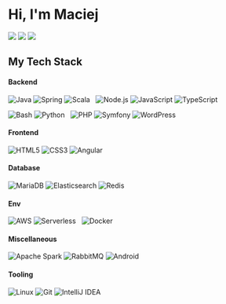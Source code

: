 # Hi, I'm Maciej

[![](https://img.shields.io/badge/LinkedIn-mradzikowski-blue?style=flat-square)](https://www.linkedin.com/in/mradzikowski/)
[![](https://img.shields.io/badge/Homepage-radzikowski.com.pl-brightgreen?style=flat-square)](https://radzikowski.com.pl)
[![](https://img.shields.io/badge/Email-maciej%40radzikowski.com.pl-red?style=flat-square)](mailto:maciej@radzikowski.com.pl)

## My Tech Stack

#### Backend

![Java](http://img.shields.io/badge/-Java-007396?style=flat-square&logo=java&logoColor=ffffff)
![Spring](http://img.shields.io/badge/-Spring-6DB33F?style=flat-square&logo=spring&logoColor=ffffff)
![Scala](http://img.shields.io/badge/-Scala-DC322F?style=flat-square&logo=scala&logoColor=ffffff)
&nbsp;
![Node.js](http://img.shields.io/badge/-Node.js-339933?style=flat-square&logo=node.js&logoColor=ffffff)
![JavaScript](https://img.shields.io/badge/-JavaScript-%23F7DF1C?style=flat-square&logo=javascript&logoColor=000000&labelColor=%23F7DF1C&color=%23FFCE5A)
![TypeScript](http://img.shields.io/badge/-TypeScript-007ACC?style=flat-square&logo=typescript&logoColor=ffffff)

![Bash](http://img.shields.io/badge/-Bash-4EAA25?style=flat-square&logo=gnu-bash&logoColor=ffffff)
![Python](http://img.shields.io/badge/-Python-3776AB?style=flat-square&logo=python&logoColor=ffffff)
&nbsp;
![PHP](http://img.shields.io/badge/-PHP-777BB4?style=flat-square&logo=php&logoColor=ffffff)
![Symfony](http://img.shields.io/badge/-Symfony-000000?style=flat-square&logo=symfony&logoColor=ffffff)
![WordPress](http://img.shields.io/badge/-WordPress-21759B?style=flat-square&logo=wordpress&logoColor=ffffff)

#### Frontend

![HTML5](http://img.shields.io/badge/-HTML5-E34F26?style=flat-square&logo=html5&logoColor=ffffff)
![CSS3](http://img.shields.io/badge/-CSS3-1572B6?style=flat-square&logo=css3&logoColor=ffffff)
![Angular](http://img.shields.io/badge/-Angular-DD0031?style=flat-square&logo=angular&logoColor=ffffff)

#### Database

![MariaDB](http://img.shields.io/badge/-MariaDB-003545?style=flat-square&logo=mariadb&logoColor=ffffff)
![Elasticsearch](http://img.shields.io/badge/-Elasticsearch-005571?style=flat-square&logo=elasticsearch&logoColor=ffffff)
![Redis](http://img.shields.io/badge/-Redis-DC382D?style=flat-square&logo=redis&logoColor=ffffff)

#### Env

![AWS](http://img.shields.io/badge/-AWS-232F3E?style=flat-square&logo=amazon-aws&logoColor=ffffff)
![Serverless](http://img.shields.io/badge/-Serverless-E2231A?style=flat-square&logo=serverless&logoColor=ffffff)
&nbsp;
![Docker](http://img.shields.io/badge/-Docker-2496ED?style=flat-square&logo=docker&logoColor=ffffff)

#### Miscellaneous

![Apache Spark](http://img.shields.io/badge/-Apache_Spark-E25A1C?style=flat-square&logo=apache-spark&logoColor=ffffff)
![RabbitMQ](http://img.shields.io/badge/-RabbitMQ-FF6600?style=flat-square&logo=rabbitmq&logoColor=ffffff)
![Android](http://img.shields.io/badge/-Android-3DDC84?style=flat-square&logo=android&logoColor=ffffff)

#### Tooling

![Linux](http://img.shields.io/badge/-Linux-FCC624?style=flat-square&logo=linux&logoColor=ffffff)
![Git](http://img.shields.io/badge/-Git-F05032?style=flat-square&logo=git&logoColor=ffffff)
![IntelliJ IDEA](http://img.shields.io/badge/-IntelliJ_IDEA-000000?style=flat-square&logo=intellij-idea&logoColor=ffffff)
